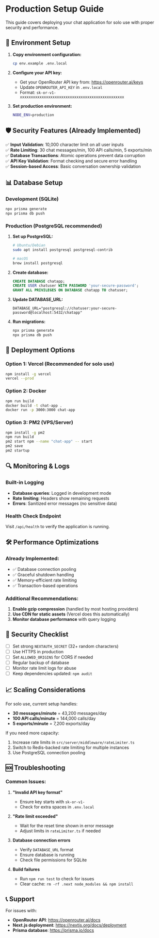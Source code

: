 # Production Setup Guide

This guide covers deploying your chat application for solo use with proper security and performance.

## 🔧 Environment Setup

1. **Copy environment configuration:**
   ```bash
   cp env.example .env.local
   ```

2. **Configure your API key:**
   - Get your OpenRouter API key from: https://openrouter.ai/keys
   - Update `OPENROUTER_API_KEY` in `.env.local`
   - Format: `sk-or-v1-xxxxxxxxxxxxxxxxxxxxxxxxxxxxxxxxxxxxxxxxxxxxxxxx`

3. **Set production environment:**
   ```bash
   NODE_ENV=production
   ```

## 🛡️ Security Features (Already Implemented)

✅ **Input Validation**: 10,000 character limit on all user inputs  
✅ **Rate Limiting**: 30 chat messages/min, 100 API calls/min, 5 exports/min  
✅ **Database Transactions**: Atomic operations prevent data corruption  
✅ **API Key Validation**: Format checking and secure error handling  
✅ **Session-based Access**: Basic conversation ownership validation  

## 📊 Database Setup

### Development (SQLite)
```bash
npx prisma generate
npx prisma db push
```

### Production (PostgreSQL recommended)
1. **Set up PostgreSQL:**
   ```bash
   # Ubuntu/Debian
   sudo apt install postgresql postgresql-contrib
   
   # macOS
   brew install postgresql
   ```

2. **Create database:**
   ```sql
   CREATE DATABASE chatapp;
   CREATE USER chatuser WITH PASSWORD 'your-secure-password';
   GRANT ALL PRIVILEGES ON DATABASE chatapp TO chatuser;
   ```

3. **Update DATABASE_URL:**
   ```
   DATABASE_URL="postgresql://chatuser:your-secure-password@localhost:5432/chatapp"
   ```

4. **Run migrations:**
   ```bash
   npx prisma generate
   npx prisma db push
   ```

## 🚀 Deployment Options

### Option 1: Vercel (Recommended for solo use)
```bash
npm install -g vercel
vercel --prod
```

### Option 2: Docker
```bash
npm run build
docker build -t chat-app .
docker run -p 3000:3000 chat-app
```

### Option 3: PM2 (VPS/Server)
```bash
npm install -g pm2
npm run build
pm2 start npm --name "chat-app" -- start
pm2 save
pm2 startup
```

## 🔍 Monitoring & Logs

### Built-in Logging
- **Database queries**: Logged in development mode
- **Rate limiting**: Headers show remaining requests
- **Errors**: Sanitized error messages (no sensitive data)

### Health Check Endpoint
Visit `/api/health` to verify the application is running.

## 🛠️ Performance Optimizations

### Already Implemented:
- ✅ Database connection pooling
- ✅ Graceful shutdown handling
- ✅ Memory-efficient rate limiting
- ✅ Transaction-based operations

### Additional Recommendations:
1. **Enable gzip compression** (handled by most hosting providers)
2. **Use CDN for static assets** (Vercel does this automatically)
3. **Monitor database performance** with query logging

## 🚨 Security Checklist

- [ ] Set strong `NEXTAUTH_SECRET` (32+ random characters)
- [ ] Use HTTPS in production
- [ ] Set `ALLOWED_ORIGINS` for CORS if needed
- [ ] Regular backup of database
- [ ] Monitor rate limit logs for abuse
- [ ] Keep dependencies updated: `npm audit`

## 📈 Scaling Considerations

For solo use, current setup handles:
- **30 messages/minute** = 43,200 messages/day
- **100 API calls/minute** = 144,000 calls/day
- **5 exports/minute** = 7,200 exports/day

If you need more capacity:
1. Increase rate limits in `src/server/middleware/rateLimiter.ts`
2. Switch to Redis-backed rate limiting for multiple instances
3. Use PostgreSQL connection pooling

## 🆘 Troubleshooting

### Common Issues:

1. **"Invalid API key format"**
   - Ensure key starts with `sk-or-v1-`
   - Check for extra spaces in `.env.local`

2. **"Rate limit exceeded"**
   - Wait for the reset time shown in error message
   - Adjust limits in `rateLimiter.ts` if needed

3. **Database connection errors**
   - Verify `DATABASE_URL` format
   - Ensure database is running
   - Check file permissions for SQLite

4. **Build failures**
   - Run `npm run test` to check for issues
   - Clear cache: `rm -rf .next node_modules && npm install`

## 📞 Support

For issues with:
- **OpenRouter API**: https://openrouter.ai/docs
- **Next.js deployment**: https://nextjs.org/docs/deployment
- **Prisma database**: https://prisma.io/docs

